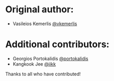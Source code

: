 # Original author:
* Vasileios Kemerlis [@vkemerlis](https://gitlab.com/vkemerlis)

# Additional contributors:
* Georgios Portokalidis [@portokalidis](https://gitlab.com/portokalidis)
* Kangkook Jee [@jikk](https://gitlab.com/jikk)

Thanks to all who have contributed!
